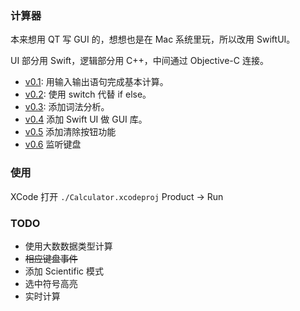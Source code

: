 ### 计算器

本来想用 QT 写 GUI 的，想想也是在 Mac 系统里玩，所以改用 SwiftUI。

UI 部分用 Swift，逻辑部分用 C++，中间通过 Objective-C 连接。

- [v0.1](https://github.com/pansy-cx/Calc/tree/58e76feaeff80e5c0923a0c8273268e1def05906): 用输入输出语句完成基本计算。
- [v0.2](https://github.com/pansy-cx/Calc/tree/9aa3e69c36c41aee20bccc222e10296b5446eaab): 使用 switch 代替 if else。
- [v0.3](https://github.com/pansy-cx/Calc/tree/13f2f2853bc69e6b138717bbdeffaf6ba11f792f): 添加词法分析。
- [v0.4](https://github.com/pansy-cx/Calc/tree/e0d4757c21ae67c614482841561d54eb9df9a038) 添加 Swift UI 做 GUI 库。
- [v0.5](https://github.com/pansy-cx/Calc/tree/32b278060a1ea5219c29f2527e13a38d44d9cfef) 添加清除按钮功能
- [v0.6](https://github.com/pansy-cx/Calc/tree/83e3a2f5c0015d8c730a9edef458ad1f93f09739) 监听键盘 

### 使用

XCode 打开 `./Calculator.xcodeproj`
Product -> Run

### TODO
- 使用大数数据类型计算
- ~~相应键盘事件~~
- 添加 Scientific 模式
- 选中符号高亮
- 实时计算
